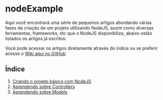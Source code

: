 # nodeExample #

Aqui você encontrará uma série de pequenos artigos abordando várias fases da criação de um projeto utilizando NodeJS, assim como diversas ferramentas, frameworks, etc que o NodeJS disponibiliza, abaixo estão listados os artigos já escritos:

Você pode acessar os artigos diretamente através do índice ou se preferir acesse o [Wiki aqui no GitHub](https://github.com/ingoguilherme/nodeExample/wiki)

## Índice

1. [Criando o projeto básico com NodeJS](https://github.com/ingoguilherme/nodeExample/wiki/1.-Criando-o-projeto-b%C3%A1sico-com-NodeJS)
2. [Aprendendo sobre Controllers](https://github.com/ingoguilherme/nodeExample/wiki/2.-Aprendendo-sobre-Controllers)
3. [Aprendendo sobre Models](https://github.com/ingoguilherme/nodeExample/wiki/3.-Aprendendo-sobre-Models)
